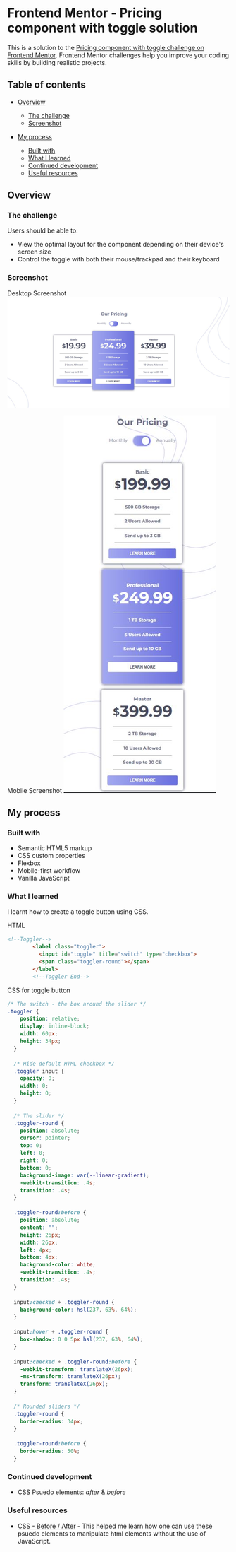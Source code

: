 # Frontend Mentor - Pricing component with toggle solution

This is a solution to the [Pricing component with toggle challenge on Frontend Mentor](https://www.frontendmentor.io/challenges/pricing-component-with-toggle-8vPwRMIC). Frontend Mentor challenges help you improve your coding skills by building realistic projects. 

## Table of contents

- [Overview](#overview)
  - [The challenge](#the-challenge)
  - [Screenshot](#screenshot)

- [My process](#my-process)
  - [Built with](#built-with)
  - [What I learned](#what-i-learned)
  - [Continued development](#continued-development)
  - [Useful resources](#useful-resources)


## Overview

### The challenge

Users should be able to:

- View the optimal layout for the component depending on their device's screen size
- Control the toggle with both their mouse/trackpad and their keyboard

### Screenshot
Desktop Screenshot
![](./AA-Screenshots/desktop.JPG)

Mobile Screenshot
![](./AA-Screenshots/mobile.JPG)

## My process

### Built with

- Semantic HTML5 markup
- CSS custom properties
- Flexbox
- Mobile-first workflow
- Vanilla JavaScript

### What I learned

I learnt how to create a toggle button using CSS.

HTML
```html
<!--Toggler-->
        <label class="toggler">
          <input id="toggle" title="switch" type="checkbox">
          <span class="toggler-round"></span>
        </label>
        <!--Toggler End-->
```

CSS for toggle button
```css
/* The switch - the box around the slider */
.toggler {
    position: relative;
    display: inline-block;
    width: 60px;
    height: 34px;
  }
  
  /* Hide default HTML checkbox */
  .toggler input {
    opacity: 0;
    width: 0;
    height: 0;
  }
  
  /* The slider */
  .toggler-round {
    position: absolute;
    cursor: pointer;
    top: 0;
    left: 0;
    right: 0;
    bottom: 0;
    background-image: var(--linear-gradient);
    -webkit-transition: .4s;
    transition: .4s;
  }
  
  .toggler-round:before {
    position: absolute;
    content: "";
    height: 26px;
    width: 26px;
    left: 4px;
    bottom: 4px;
    background-color: white;
    -webkit-transition: .4s;
    transition: .4s;
  }
  
  input:checked + .toggler-round {
    background-color: hsl(237, 63%, 64%);
  }
  
  input:hover + .toggler-round {
    box-shadow: 0 0 5px hsl(237, 63%, 64%);
  }
  
  input:checked + .toggler-round:before {
    -webkit-transform: translateX(26px);
    -ms-transform: translateX(26px);
    transform: translateX(26px);
  }
  
  /* Rounded sliders */
  .toggler-round {
    border-radius: 34px;
  }
  
  .toggler-round:before {
    border-radius: 50%;
  }
```

### Continued development

 - CSS Psuedo elements: *after* & *before*

### Useful resources

- [CSS - Before / After](https://www.youtube.com/watch?v=OtBpgtqrjyo) - This helped me learn how one can use these psuedo elements to manipulate html elements without the use of JavaScript.

